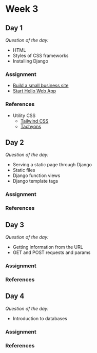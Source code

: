 # Week 3

## Day 1

_Question of the day:_

- HTML
- Styles of CSS frameworks
- Installing Django

### Assignment

- [Build a small business site](https://classroom.github.com/a/EW0480hc)
- [Start Hello Web App](https://classroom.github.com/a/BSj1UPoi)

### References

- Utility CSS
  - [Tailwind CSS](https://tailwindcss.com/docs/what-is-tailwind/)
  - [Tachyons](http://tachyons.io/)

## Day 2

_Question of the day:_

- Serving a static page through Django
- Static files
- Django function views
- Django template tags

### Assignment

### References

## Day 3

_Question of the day:_

- Getting information from the URL
- GET and POST requests and params

### Assignment

### References

## Day 4

_Question of the day:_

- Introduction to databases

### Assignment

### References
